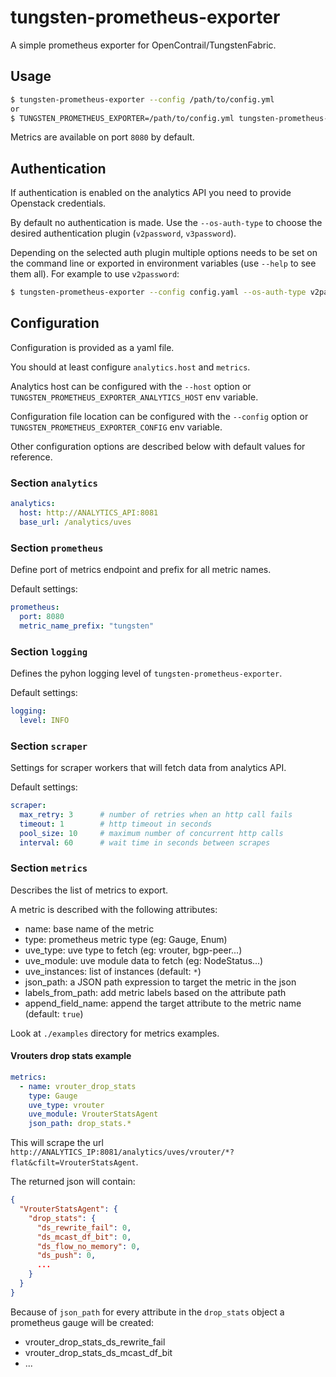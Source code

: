 tungsten-prometheus-exporter
============================

A simple prometheus exporter for OpenContrail/TungstenFabric.

Usage
-----

```bash
$ tungsten-prometheus-exporter --config /path/to/config.yml
or
$ TUNGSTEN_PROMETHEUS_EXPORTER=/path/to/config.yml tungsten-prometheus-exporter
```

Metrics are available on port `8080` by default.

Authentication
--------------

If authentication is enabled on the analytics API you need to provide Openstack credentials.

By default no authentication is made. Use the `--os-auth-type` to choose the
desired authentication plugin (`v2password`, `v3password`).

Depending on the selected auth plugin multiple options needs to be set on the
command line or exported in environment variables (use `--help` to see them
all). For example to use `v2password`:

```bash
$ tungsten-prometheus-exporter --config config.yaml --os-auth-type v2password --os-username admin --os-password development --os-auth-url http://localhost:35357/v2.0/ --os-tenant-name openstack
```

Configuration
-------------

Configuration is provided as a yaml file.

You should at least configure `analytics.host` and `metrics`.

Analytics host can be configured with the `--host` option or
`TUNGSTEN_PROMETHEUS_EXPORTER_ANALYTICS_HOST` env variable.

Configuration file location can be configured with the `--config` option or
`TUNGSTEN_PROMETHEUS_EXPORTER_CONFIG` env variable.

Other configuration options are described below with default values for
reference.


### Section `analytics`

```yaml
analytics:
  host: http://ANALYTICS_API:8081
  base_url: /analytics/uves
```

### Section `prometheus`

Define port of metrics endpoint and prefix for all metric names.

Default settings:

```yaml
prometheus:
  port: 8080
  metric_name_prefix: "tungsten"
```

### Section `logging`

Defines the pyhon logging level of `tungsten-prometheus-exporter`.

Default settings:

```yaml
logging:
  level: INFO
```

### Section `scraper`

Settings for scraper workers that will fetch data from analytics API.

Default settings:

```yaml
scraper:
  max_retry: 3      # number of retries when an http call fails
  timeout: 1        # http timeout in seconds
  pool_size: 10     # maximum number of concurrent http calls
  interval: 60      # wait time in seconds between scrapes
```

### Section `metrics`

Describes the list of metrics to export.

A metric is described with the following attributes:

 * name: base name of the metric
 * type: prometheus metric type (eg: Gauge, Enum)
 * uve_type: uve type to fetch (eg: vrouter, bgp-peer...)
 * uve_module: uve module data to fetch (eg: NodeStatus...)
 * uve_instances: list of instances (default: `*`)
 * json_path: a JSON path expression to target the metric in the json
 * labels_from_path: add metric labels based on the attribute path
 * append_field_name: append the target attribute to the metric name (default: `true`)

Look at `./examples` directory for metrics examples.

#### Vrouters drop stats example

```yaml
metrics:
  - name: vrouter_drop_stats
    type: Gauge
    uve_type: vrouter
    uve_module: VrouterStatsAgent
    json_path: drop_stats.*
```

This will scrape the url `http://ANALYTICS_IP:8081/analytics/uves/vrouter/*?flat&cfilt=VrouterStatsAgent`.

The returned json will contain:

```json
{
  "VrouterStatsAgent": {
    "drop_stats": {
      "ds_rewrite_fail": 0,
      "ds_mcast_df_bit": 0,
      "ds_flow_no_memory": 0,
      "ds_push": 0,
      ...
    }
  }
}
```

Because of `json_path` for every attribute in the `drop_stats` object a
prometheus gauge will be created:

  * vrouter_drop_stats_ds_rewrite_fail
  * vrouter_drop_stats_ds_mcast_df_bit
  * ...
